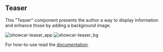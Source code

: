 <h2>Teaser</h2>

This "Teaser" component presents the author a way to display information and enhance those by adding a background image.

<img src="/showcar-ui/docs/assets/images/showcar-teaser_app.jpg" alt="showcar-teaser_app">
<img src="/showcar-ui/docs/assets/images/showcar-teaser_bg.jpg" alt="showcar-teaser_bg">

For how-to-use read the <a href="https://github.com/Scout24/showcar-teaser" target="_blank">documentation</a>.
